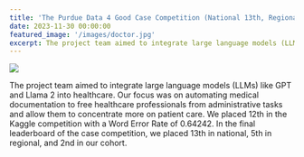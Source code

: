 ```yaml
---
title: 'The Purdue Data 4 Good Case Competition (National 13th, Regional 5th Place)'
date: 2023-11-30 00:00:00
featured_image: '/images/doctor.jpg'
excerpt: The project team aimed to integrate large language models (LLMs) like GPT and Llama 2 into healthcare. Our focus was on automating medical documentation to free healthcare professionals from administrative tasks and allow them to concentrate more on patient care. We placed 12th in the Kaggle competition with a Word Error Rate of 0.64242. In the final leaderboard of the case competition, we placed 13th in national, 5th in regional, and 2nd in our cohort.
---
```


![](/images/doctor.jpg)

The project team aimed to integrate large language models (LLMs) like GPT and Llama 2 into healthcare. Our focus was on automating medical documentation to free healthcare professionals from administrative tasks and allow them to concentrate more on patient care. We placed 12th in the Kaggle competition with a Word Error Rate of 0.64242. In the final leaderboard of the case competition, we placed 13th in national, 5th in regional, and 2nd in our cohort.
